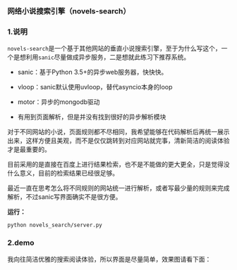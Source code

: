 ### 

### 网络小说搜索引擎（novels-search）

### 1.说明

`novels-search`是一个基于其他网站的垂直小说搜索引擎，至于为什么写这个，一个是想利用`sanic`尽量做成异步服务，二是想就此练习下推荐系统。

- sanic：基于Python 3.5+的异步web服务器，快快快。
- vloop：sanic默认使用uvloop，替代asyncio本身的loop
- motor：异步的mongodb驱动


- 有用到页面解析，但是并没有找到很好的异步解析模块

对于不同网站的小说，页面规则都不尽相同，我希望能够在代码解析后再统一展示出来，这样方便且美观，而不是仅仅跳转到对应网站就完事，清新简洁的阅读体验才是最重要的。

目前采用的是直接在百度上进行结果检索，也不是不能做的更大更全，只是觉得没什么意义，目前的检索结果已经很足够。

最近一直在思考怎么将不同规则的网站统一进行解析，或者写最少量的规则来完成解析，不过sanic写界面确实不是很方便。

**运行：**

`python novels_search/server.py`

### 2.demo

我向往简洁优雅的搜索阅读体验，所以界面是尽量简单，效果图请看下面：